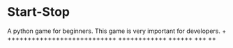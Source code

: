 # Start-Stop
A python game for beginners. This game is very important for developers.
+
+++++++++++++++++++++++++++
++++++++++++
++++++
+++
++
